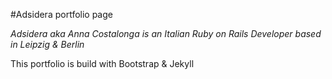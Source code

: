 #Adsidera portfolio page

_Adsidera aka Anna Costalonga is an Italian Ruby on Rails Developer based in Leipzig & Berlin_


This portfolio is build with Bootstrap & Jekyll
